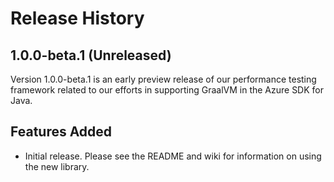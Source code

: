 # Release History

## 1.0.0-beta.1 (Unreleased)
Version 1.0.0-beta.1 is an early preview release of our performance testing framework related to our efforts in supporting GraalVM in the Azure SDK for Java.

## Features Added
- Initial release. Please see the README and wiki for information on using the new library.
